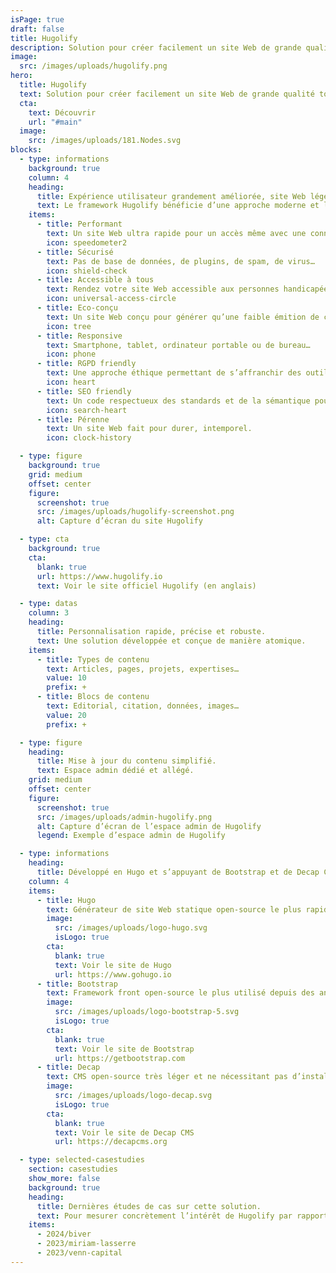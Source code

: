 ```yaml
---
isPage: true
draft: false
title: Hugolify
description: Solution pour créer facilement un site Web de grande qualité tout en ayant un espace admin dédié et simplifié.
image:
  src: /images/uploads/hugolify.png
hero:
  title: Hugolify
  text: Solution pour créer facilement un site Web de grande qualité tout en ayant un espace admin dédié et simplifié.
  cta:
    text: Découvrir
    url: "#main"
  image:
    src: /images/uploads/181.Nodes.svg
blocks:
  - type: informations
    background: true
    column: 4
    heading:
      title: Expérience utilisateur grandement améliorée, site Web léger et éthique.
      text: Le framework Hugolify bénéficie d’une approche moderne et low-code pour permettre de développer n’importe quel site statique rapidement.
    items:
      - title: Performant
        text: Un site Web ultra rapide pour un accès même avec une connexion faible.
        icon: speedometer2
      - title: Sécurisé
        text: Pas de base de données, de plugins, de spam, de virus…
        icon: shield-check
      - title: Accessible à tous
        text: Rendez votre site Web accessible aux personnes handicapées.
        icon: universal-access-circle
      - title: Eco-conçu
        text: Un site Web conçu pour générer qu’une faible émition de carbone.
        icon: tree
      - title: Responsive
        text: Smartphone, tablet, ordinateur portable ou de bureau…
        icon: phone
      - title: RGPD friendly
        text: Une approche éthique permettant de s’affranchir des outils Google comme Maps, Fonts ou Analytics.
        icon: heart
      - title: SEO friendly
        text: Un code respectueux des standards et de la sémantique pour un réferencement naturel optimisé.
        icon: search-heart
      - title: Pérenne
        text: Un site Web fait pour durer, intemporel.
        icon: clock-history

  - type: figure
    background: true
    grid: medium
    offset: center
    figure:
      screenshot: true
      src: /images/uploads/hugolify-screenshot.png
      alt: Capture d’écran du site Hugolify

  - type: cta
    background: true
    cta:
      blank: true
      url: https://www.hugolify.io
      text: Voir le site officiel Hugolify (en anglais)

  - type: datas
    column: 3
    heading:
      title: Personnalisation rapide, précise et robuste.
      text: Une solution développée et conçue de manière atomique.
    items:
      - title: Types de contenu
        text: Articles, pages, projets, expertises…
        value: 10
        prefix: +
      - title: Blocs de contenu
        text: Editorial, citation, données, images…
        value: 20
        prefix: +

  - type: figure
    heading:
      title: Mise à jour du contenu simplifié.
      text: Espace admin dédié et allégé.
    grid: medium
    offset: center
    figure:
      screenshot: true
      src: /images/uploads/admin-hugolify.png
      alt: Capture d’écran de l’espace admin de Hugolify
      legend: Exemple d’espace admin de Hugolify

  - type: informations
    heading:
      title: Développé en Hugo et s’appuyant de Bootstrap et de Decap CMS.
    column: 4
    items:
      - title: Hugo
        text: Générateur de site Web statique open-source le plus rapide du monde.
        image:
          src: /images/uploads/logo-hugo.svg
          isLogo: true
        cta:
          blank: true
          text: Voir le site de Hugo
          url: https://www.gohugo.io
      - title: Bootstrap
        text: Framework front open-source le plus utilisé depuis des années.
        image:
          src: /images/uploads/logo-bootstrap-5.svg
          isLogo: true
        cta:
          blank: true
          text: Voir le site de Bootstrap
          url: https://getbootstrap.com
      - title: Decap
        text: CMS open-source très léger et ne nécessitant pas d’installation.
        image:
          src: /images/uploads/logo-decap.svg
          isLogo: true
        cta:
          blank: true
          text: Voir le site de Decap CMS
          url: https://decapcms.org

  - type: selected-casestudies
    section: casestudies
    show_more: false
    background: true
    heading:
      title: Dernières études de cas sur cette solution.
      text: Pour mesurer concrètement l’intérêt de Hugolify par rapport à d’autres solutions comme Wordpress, Drupal, Wix…
    items:
      - 2024/biver
      - 2023/miriam-lasserre
      - 2023/venn-capital
---
```


